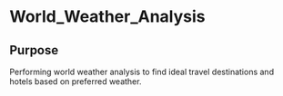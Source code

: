 # World_Weather_Analysis
## Purpose
Performing world weather analysis to find ideal travel destinations and hotels based on preferred weather. 
